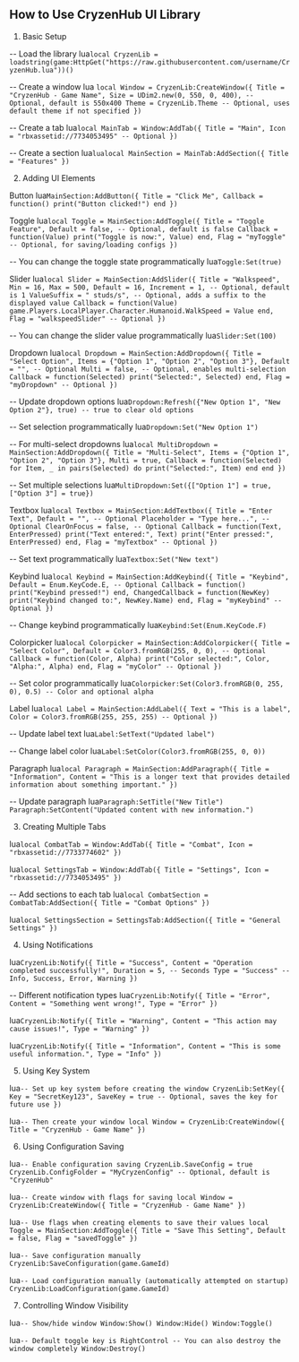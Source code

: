 ## How to Use CryzenHub UI Library

1. Basic Setup

-- Load the library
lua```local CryzenLib = loadstring(game:HttpGet("https://raw.githubusercontent.com/username/CryzenHub.lua"))()```

-- Create a window
lua ```local Window = CryzenLib:CreateWindow({
    Title = "CryzenHub - Game Name",
    Size = UDim2.new(0, 550, 0, 400), -- Optional, default is 550x400
    Theme = CryzenLib.Theme -- Optional, uses default theme if not specified
})```

-- Create a tab
lua```local MainTab = Window:AddTab({
    Title = "Main",
    Icon = "rbxassetid://7734053495" -- Optional
})```

-- Create a section
lua```lualocal MainSection = MainTab:AddSection({
    Title = "Features"
})```

2. Adding UI Elements

Button
lua```MainSection:AddButton({
    Title = "Click Me",
    Callback = function()
        print("Button clicked!")
    end
})```

Toggle
lua```local Toggle = MainSection:AddToggle({
    Title = "Toggle Feature",
    Default = false, -- Optional, default is false
    Callback = function(Value)
        print("Toggle is now:", Value)
    end,
    Flag = "myToggle" -- Optional, for saving/loading configs
})```

-- You can change the toggle state programmatically
lua```Toggle:Set(true)```

Slider
lua```local Slider = MainSection:AddSlider({
    Title = "Walkspeed",
    Min = 16,
    Max = 500,
    Default = 16,
    Increment = 1, -- Optional, default is 1
    ValueSuffix = " studs/s", -- Optional, adds a suffix to the displayed value
    Callback = function(Value)
        game.Players.LocalPlayer.Character.Humanoid.WalkSpeed = Value
    end,
    Flag = "walkspeedSlider" -- Optional
})```

-- You can change the slider value programmatically
lua```Slider:Set(100)```

Dropdown
lua```local Dropdown = MainSection:AddDropdown({
    Title = "Select Option",
    Items = {"Option 1", "Option 2", "Option 3"},
    Default = "", -- Optional
    Multi = false, -- Optional, enables multi-selection
    Callback = function(Selected)
        print("Selected:", Selected)
    end,
    Flag = "myDropdown" -- Optional
})```

-- Update dropdown options
lua```Dropdown:Refresh({"New Option 1", "New Option 2"}, true) -- true to clear old options```

-- Set selection programmatically
lua```Dropdown:Set("New Option 1")```

-- For multi-select dropdowns
lua```local MultiDropdown = MainSection:AddDropdown({
    Title = "Multi-Select",
    Items = {"Option 1", "Option 2", "Option 3"},
    Multi = true,
    Callback = function(Selected)
        for Item, _ in pairs(Selected) do
            print("Selected:", Item)
        end
    end
})```

-- Set multiple selections
lua```MultiDropdown:Set({["Option 1"] = true, ["Option 3"] = true})```

Textbox
lua```local Textbox = MainSection:AddTextbox({
    Title = "Enter Text",
    Default = "", -- Optional
    Placeholder = "Type here...", -- Optional
    ClearOnFocus = false, -- Optional
    Callback = function(Text, EnterPressed)
        print("Text entered:", Text)
        print("Enter pressed:", EnterPressed)
    end,
    Flag = "myTextbox" -- Optional
})```

-- Set text programmatically
lua```Textbox:Set("New text")```

Keybind
lua```local Keybind = MainSection:AddKeybind({
    Title = "Keybind",
    Default = Enum.KeyCode.E, -- Optional
    Callback = function()
        print("Keybind pressed!")
    end,
    ChangedCallback = function(NewKey)
        print("Keybind changed to:", NewKey.Name)
    end,
    Flag = "myKeybind" -- Optional
})```

-- Change keybind programmatically
lua```Keybind:Set(Enum.KeyCode.F)```

Colorpicker
lua```local Colorpicker = MainSection:AddColorpicker({
    Title = "Select Color",
    Default = Color3.fromRGB(255, 0, 0), -- Optional
    Callback = function(Color, Alpha)
        print("Color selected:", Color, "Alpha:", Alpha)
    end,
    Flag = "myColor" -- Optional
})```

-- Set color programmatically
lua```Colorpicker:Set(Color3.fromRGB(0, 255, 0), 0.5) -- Color and optional alpha```

Label
lua```local Label = MainSection:AddLabel({
    Text = "This is a label",
    Color = Color3.fromRGB(255, 255, 255) -- Optional
})```

-- Update label text
lua```Label:SetText("Updated label")```

-- Change label color
lua```Label:SetColor(Color3.fromRGB(255, 0, 0))```

Paragraph
lua```local Paragraph = MainSection:AddParagraph({
    Title = "Information",
    Content = "This is a longer text that provides detailed information about something important."
})```

-- Update paragraph
lua```Paragraph:SetTitle("New Title")
Paragraph:SetContent("Updated content with new information.")```

3. Creating Multiple Tabs

lua```local CombatTab = Window:AddTab({
    Title = "Combat",
    Icon = "rbxassetid://7733774602"
})```

lua```local SettingsTab = Window:AddTab({
    Title = "Settings",
    Icon = "rbxassetid://7734053495"
})```

-- Add sections to each tab
lua```local CombatSection = CombatTab:AddSection({
    Title = "Combat Options"
})```

lua```local SettingsSection = SettingsTab:AddSection({
    Title = "General Settings"
})```

4. Using Notifications

lua```CryzenLib:Notify({
    Title = "Success",
    Content = "Operation completed successfully!",
    Duration = 5, -- Seconds
    Type = "Success" -- Info, Success, Error, Warning
})```

-- Different notification types
lua```CryzenLib:Notify({
    Title = "Error",
    Content = "Something went wrong!",
    Type = "Error"
})```

lua```CryzenLib:Notify({
    Title = "Warning",
    Content = "This action may cause issues!",
    Type = "Warning"
})```

lua```CryzenLib:Notify({
    Title = "Information",
    Content = "This is some useful information.",
    Type = "Info"
})```

5. Using Key System

lua```-- Set up key system before creating the window
CryzenLib:SetKey({
    Key = "SecretKey123",
    SaveKey = true -- Optional, saves the key for future use
})```

lua```-- Then create your window
local Window = CryzenLib:CreateWindow({
    Title = "CryzenHub - Game Name"
})```

6. Using Configuration Saving

lua```-- Enable configuration saving
CryzenLib.SaveConfig = true
CryzenLib.ConfigFolder = "MyCryzenConfig" -- Optional, default is "CryzenHub"```

lua```-- Create window with flags for saving
local Window = CryzenLib:CreateWindow({
    Title = "CryzenHub - Game Name"
})```

lua```-- Use flags when creating elements to save their values
local Toggle = MainSection:AddToggle({
    Title = "Save This Setting",
    Default = false,
    Flag = "savedToggle"
})```

lua```-- Save configuration manually
CryzenLib:SaveConfiguration(game.GameId)```

lua```-- Load configuration manually (automatically attempted on startup)
CryzenLib:LoadConfiguration(game.GameId)```

7. Controlling Window Visibility

lua`-- Show/hide window
Window:Show()
Window:Hide()
Window:Toggle()`

lua`-- Default toggle key is RightControl
-- You can also destroy the window completely
Window:Destroy()`
